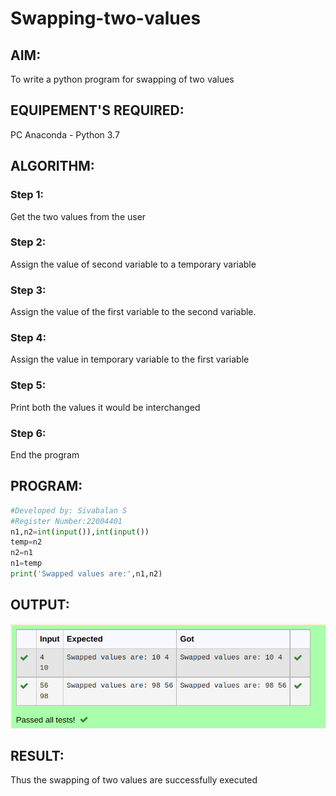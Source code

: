 # Swapping-two-values
## AIM:
To write a python program for swapping of two values
## EQUIPEMENT'S REQUIRED: 
PC
Anaconda - Python 3.7
## ALGORITHM: 
### Step 1:
Get the two values from the user
### Step 2: 
Assign the value of second variable to a temporary variable 
### Step 3: 
Assign the value of the first variable to the second variable.
### Step 4:  
Assign the value in temporary variable to the first variable
### Step 5: 
Print both the values it would be interchanged
### Step 6: 
End the program
## PROGRAM:
```python
#Developed by: Sivabalan S
#Register Number:22004401
n1,n2=int(input()),int(input())
temp=n2
n2=n1
n1=temp
print('Swapped values are:',n1,n2)
```

## OUTPUT:
![output](/output1.png)


## RESULT:
Thus the swapping of two values are successfully executed



